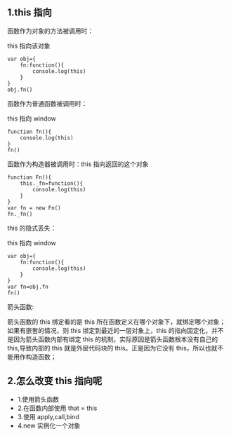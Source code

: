 ## 1.this 指向

函数作为对象的方法被调用时：

this 指向该对象

```
var obj={
    fn:function(){
        console.log(this)
    }
}
obj.fn()
```

函数作为普通函数被调用时：

this 指向 window

```
function fn(){
    console.log(this)
}
fn()
```

函数作为构造器被调用时：this 指向返回的这个对象

```
function Fn(){
    this._fn=function(){
        console.log(this)
    }
}
var fn = new Fn()
fn._fn()
```

this 的隐式丢失：

this 指向 window

```
var obj={
    fn:function(){
        console.log(this)
    }
}
var fn=obj.fn
fn()
```

箭头函数:

箭头函数的 this 绑定看的是 this 所在函数定义在哪个对象下，就绑定哪个对象；如果有嵌套的情况，则 this 绑定到最近的一层对象上，this 的指向固定化，并不是因为箭头函数内部有绑定 this 的机制，实际原因是箭头函数根本没有自己的 this,导致内部的 this 就是外层代码块的 this。正是因为它没有 this，所以也就不能用作构造函数；


## 2.怎么改变 this 指向呢

* 1.使用箭头函数
* 2.在函数内部使用 that = this
* 3.使用 apply,call,bind
* 4.new 实例化一个对象

